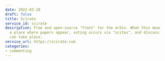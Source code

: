 ```yaml
---
date: 2022-03-28
draft: false
title: Scirate
service_id: scirate
description: Free and open-source "front" for the arXiv. What this means is it is
  a place where papers appear, voting occurs via "scites", and discussion via comments
  can take place.
service_url: https://scirate.com
categories:
- commenting
---
```



